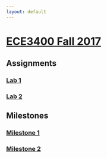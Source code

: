 ```yaml
---
layout: default
---
```


# [ECE3400 Fall 2017](https://kristinanemeth.github.io/group14/)
## Assignments

### [Lab 1](./Lab1.md)
### [Lab 2](./Lab2.md)

## Milestones

### [Milestone 1](./milestone1.md)
### [Milestone 2](./milestone2.md)


